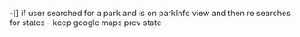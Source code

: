 
-[] if user searched for a park and is on parkInfo view and then re searches for states - keep google maps prev state
